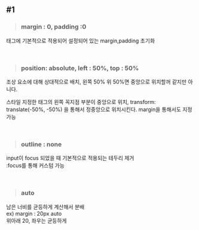 ## #1


>### margin : 0, padding :0 <br>
태그에 기본적으로 적용되어 설정되어 있는 margin,padding 초기화

<br>

>### position: absolute, left : 50%, top : 50%
조상 요소에 대해 상대적으로 배치, 왼쪽 50% 위 50%면 중앙으로 위치할꺼 같지만 아니다. <br>

스타일 지정한 태그의 왼쪽 꼭지점 부분이 중앙으로 위치, transform: translate(-50%, -50%) 을 통해서 정중앙으로 위치시킨다. margin을 통해서도 지정 가능

<br>

>### outline : none
input이 focus 되었을 때 기본적으로 적용되는 테두리 제거 <br>
:focus를 통해 커스텀 가능

<br>

>### auto
남은 너비를 균등하게 계산해서 분배 <br>
ex) margin : 20px auto <br>
위아래 20, 좌우는 균등하게